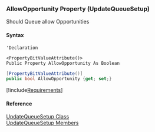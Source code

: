 ﻿### AllowOpportunity Property (UpdateQueueSetup)

Should Queue allow Opportunities

#### Syntax

```vbnet
'Declaration

<PropertyBitValueAttribute()>
Public Property AllowOpportunity As Boolean
```

```csharp
[PropertyBitValueAttribute()]
public bool AllowOpportunity {get; set;}
```

[!include[Requirements](../partials/requirements.md)]

#### Reference

[UpdateQueueSetup Class](FChoice.Toolkits.Clarify~FChoice.Toolkits.Clarify.Interfaces.UpdateQueueSetup.md)  
[UpdateQueueSetup Members](FChoice.Toolkits.Clarify~FChoice.Toolkits.Clarify.Interfaces.UpdateQueueSetup_members.md)